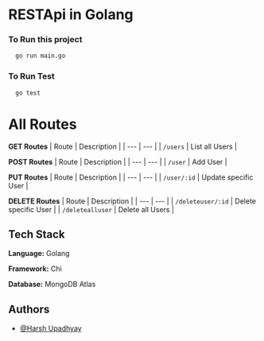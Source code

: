 # RESTApi in Golang

### To Run this project

```bash
  go run main.go
```

### To Run Test

```
  go test
```

# All Routes

**GET Routes**
| Route | Description |
| --- | --- |
| `/users` | List all Users |

**POST Routes**
| Route | Description |
| --- | --- |
| `/user` | Add User |

**PUT Routes**
| Route | Description |
| --- | --- |
| `/user/:id` | Update specific User |

**DELETE Routes**
| Route | Description |
| --- | --- |
| `/deleteuser/:id` | Delete specific User |
| `/deletealluser` | Delete all Users |

## Tech Stack

**Language:** Golang

**Framework:** Chi

**Database:** MongoDB Atlas

## Authors

- [@Harsh Upadhyay](https://www.github.com/harshau007)
